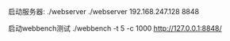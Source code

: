启动服务器:
./webserver
./webserver 192.168.247.128 8848

启动webbench测试
 ./webbench -t 5 -c 1000 http://127.0.0.1:8848/